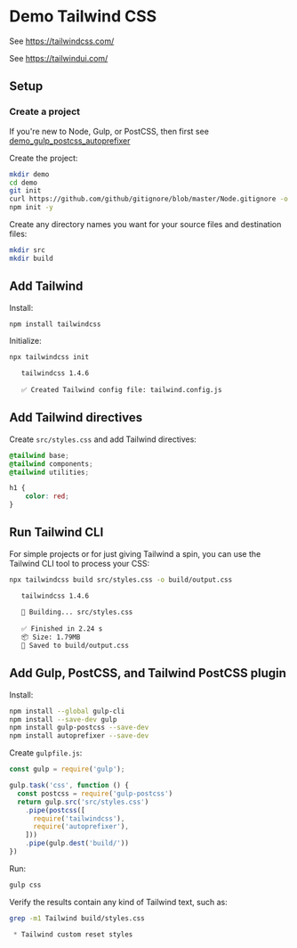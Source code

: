# Demo Tailwind CSS

See https://tailwindcss.com/

See https://tailwindui.com/


## Setup


### Create a project

If you're new to Node, Gulp, or PostCSS, then first see [demo_gulp_postcss_autoprefixer](https://github.com/joelparkerhenderson/demo_gulp_postcss_autoprefixer)

Create the project:

```sh
mkdir demo
cd demo
git init
curl https://github.com/github/gitignore/blob/master/Node.gitignore -o .gitignore
npm init -y
```

Create any directory names you want for your source files and destination files:

```sh
mkdir src
mkdir build
```


## Add Tailwind

Install:

```sh
npm install tailwindcss
```

Initialize:

```sh
npx tailwindcss init
```

```sh
   tailwindcss 1.4.6
  
   ✅ Created Tailwind config file: tailwind.config.js
```


## Add Tailwind directives

Create `src/styles.css` and add Tailwind directives:

```css
@tailwind base;
@tailwind components;
@tailwind utilities;

h1 {
    color: red;
}
```


## Run Tailwind CLI

For simple projects or for just giving Tailwind a spin, you can use the Tailwind CLI tool to process your CSS:

```sh
npx tailwindcss build src/styles.css -o build/output.css
```

```sh
   tailwindcss 1.4.6
  
   🚀 Building... src/styles.css
  
   ✅ Finished in 2.24 s
   📦 Size: 1.79MB
   💾 Saved to build/output.css
```


## Add Gulp, PostCSS, and Tailwind PostCSS plugin

Install:

```sh
npm install --global gulp-cli
npm install --save-dev gulp
npm install gulp-postcss --save-dev
npm install autoprefixer --save-dev
```

Create `gulpfile.js`:

```js
const gulp = require('gulp');

gulp.task('css', function () {
  const postcss = require('gulp-postcss')
  return gulp.src('src/styles.css')
    .pipe(postcss([
      require('tailwindcss'),
      require('autoprefixer'),
    ]))
    .pipe(gulp.dest('build/'))
})
```

Run:

```sh
gulp css
```

Verify the results contain any kind of Tailwind text, such as:

```sh
grep -m1 Tailwind build/styles.css
```

```css
 * Tailwind custom reset styles
```
